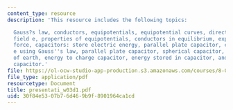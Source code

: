 ```yaml
---
content_type: resource
description: 'This resource includes the following topics:

  Gauss?s law, conductors, equipotentials, equipotential curves, direction of electric
  field e, properties of equipotentials, conductors in equilibrium, expt. 2: electrostatic
  force, capacitors: store electric energy, parallel plate capacitor, calculating
  e using Gauss''s law, parallel plate capacitor, spherical capacitor, capacitance
  of earth, energy to charge capacitor, energy stored in capacitor, and dissectible
  capacitor.'
file: https://ol-ocw-studio-app-production.s3.amazonaws.com/courses/8-02-physics-ii-electricity-and-magnetism-spring-2007/30f84e5307b76d469b9f8901964ca1cd_presentati_w03d1.pdf
file_type: application/pdf
resourcetype: Document
title: presentati_w03d1.pdf
uid: 30f84e53-07b7-6d46-9b9f-8901964ca1cd
---
```

